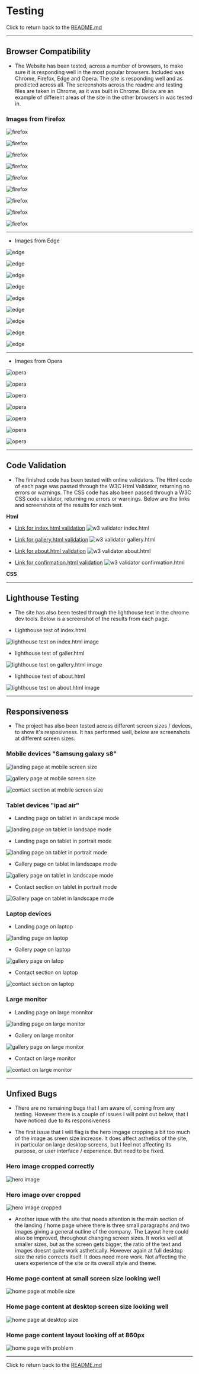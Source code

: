 
# Testing

Click to return back to the [README.md](README.md)

***

## Browser Compatibility
- The Website has been tested, across a number of browsers, to make sure it is responding well in the most popular browsers.
Included was Chrome, Firefox, Edge and Opera. The site is responding well and as predicted across all. The screenshots across the readme and testing files are taken in Chrome, as it was built in Chrome. Below are an example of different areas of the site in the other browsers in was tested in.


### Images from Firefox

![firefox](documentation/firefox1.jpeg)

![firefox](documentation/firefox2.jpeg)

![firefox](documentation/firefox3.jpeg)

![firefox](documentation/firefox4.jpeg)

![firefox](documentation/firefox5.jpeg)

![firefox](documentation/firefox6.jpeg)

![firefox](documentation/firefox7.jpeg)

![firefox](documentation/firefox8.jpeg)

![firefox](documentation/firefox9.jpeg)


***


- Images from Edge

![edge](documentation/edge1.jpeg)

![edge](documentation/edge2.png)

![edge](documentation/edge3.jpeg)

![edge](documentation/edge4.jpeg)

![edge](documentation/edge5.jpeg)

![edge](documentation/edge6.jpeg)

![edge](documentation/edge7.jpeg)

![edge](documentation/edge8.jpeg)

![edge](documentation/edge9.jpeg)


***

- Images from Opera

![opera](documentation/opera1.jpeg)

![opera](documentation/opera2.jpeg)

![opera](documentation/opera3.jpeg)

![opera](documentation/opera4.jpeg)

![opera](documentation/opera5.jpeg)

![opera](documentation/opera6.jpeg)

![opera](documentation/opera7.jpeg)




***

## Code Validation

- The finished code has been tested with online validators. 
The Html code of each page was passed through the W3C Html Validator, returning no errors or warnings.
The CSS code has also been passed through a W3C CSS code validator, returning no errors or warnings. 
Below are the links and screenshots of the results for each test.

__Html__

- [Link for index.html validation](https://validator.w3.org/nu/?doc=https%3A%2F%2Fdylankane.github.io%2FDesign-In-Ply%2Findex.html)
![w3 validator index.html](documentation/w3-validator-index.html.png)

- [Link for gallery.html validation](https://validator.w3.org/nu/?doc=https%3A%2F%2Fdylankane.github.io%2FDesign-In-Ply%2Fgallery.html)
![w3 validator gallery.html](documentation/w3-validator-gallery.html.png)

- [Link for about.html validation](https://validator.w3.org/nu/?doc=https%3A%2F%2Fdylankane.github.io%2FDesign-In-Ply%2Fabout.html)
![w3 validator about.html](documentation/w3-validator-about.html.png)

- [Link for confirmation.html validation](https://validator.w3.org/nu/?doc=https%3A%2F%2Fdylankane.github.io%2FDesign-In-Ply%2Fconfirmation.html)
![w3 validator confirmation.html](documentation/w3-validator-confirmation.html.png)

__CSS__
   

***

## Lighthouse Testing

- The site has also been tested through the lighthouse text in the chrome dev tools. Below is a screenshot of the results from each page.


- Lighthouse test of index.html

![lighthouse test on index.html image](documentation/lighthouse-index.html.png)


- lighthouse test of galler.html

![lighthouse test on gallery.html image](documentation/lighthouse-gallery.html.png)


- lighthouse test of about.html

![lighthouse test on about.html image](documentation/lighthouse-about.html.png)

***

## Responsiveness

- The project has also been tested across different screen sizes / devices, to show it's resposivness. It has performed well, below are screenshots at different screen sizes.


### Mobile devices "Samsung galaxy s8"

![landing page at mobile screen size](documentation/landing-page-mobile.png)

![gallery page at mobile screen size](documentation/gallery-page-mobile.png)

![contact section at mobile screen size](documentation/contact-mobile.png)


### Tablet devices "ipad air"

- Landing page on tablet in landscape mode

![landing page on tablet in landsape mode](documentation/landing-page-tablet-landscape.png)


- Landing page on tablet in portrait mode

![landing page on tablet in portrait mode](documentation/landing-page%20tablet-portrait.png)


- Gallery page on tablet in landscape mode

![gallery page on tablet in landscape mode](documentation/gallery-page-tablet-landscape.png)


- Contact section on tablet in portrait mode

![Gallery page on tablet in landscape mode](documentation/contact-page-tablet-portrait.png)


### Laptop devices


- Landing page on laptop

![landing page on laptop](documentation/landing-page-laptop.png)


- Gallery page on laptop

![gallery page on latop](documentation/gallery-page-laptop.png)


- Contact section on laptop

![contact section on laptop](documentation/contact-laptop.png)



### Large monitor


- Landing page on large monnitor

![landing page on large monitor](documentation/landing-page-monitor.png)


- Gallery on large monitor

![gallery page on large monitor](documentation/gallery-page-monitor.png)


- Contact on large monitor

![contact on large monitor](documentation/contact-monitor.png)



***


## Unfixed Bugs

- There are no remaining bugs that I am aware of, coming from any testing. However there is a couple of issues I will point out below, that I have noticed due to its responsiveness


 - The first issue that I will flag is the hero imgage cropping a bit too much of the image as sreen size increase. It does affect asthetics of the site, in particular on large desktop screens, but I feel not affecting its purpose, or user interface / experience. But need to be fixed.

 ### Hero image cropped correctly 

![hero image](documentation/hero-image-bug-small.png)

### Hero image over cropped

 ![hero image cropped](documentation/hero-image-bug-desktop.png)


 - Another issue with the site that needs attention is the main section of the landing / home page where there is three small paragraphs and two images giving a general outline of the company. The Layout here could also be improved, throughout changing screen sizes. It works well at smaller sizes, but as the screen gets bigger, the ratio of the text and images doesnt quite work asthetically. However again at full desktop size the ratio corrects itself. It does need more work. Not affecting the users experience of the site or its overall style and theme.

### Home page content at small screen size looking well

 ![home page at mobile size](documentation/home-page-small.png)

 ### Home page content at desktop screen size looking well

 ![home page at desktop size](documentation/home-page-large.png)

 ### Home page content layout looking off at 860px

 ![home page with problem](documentation/home-page-problem.png) 

*** 
    
Click to return back to the [README.md](README.md)